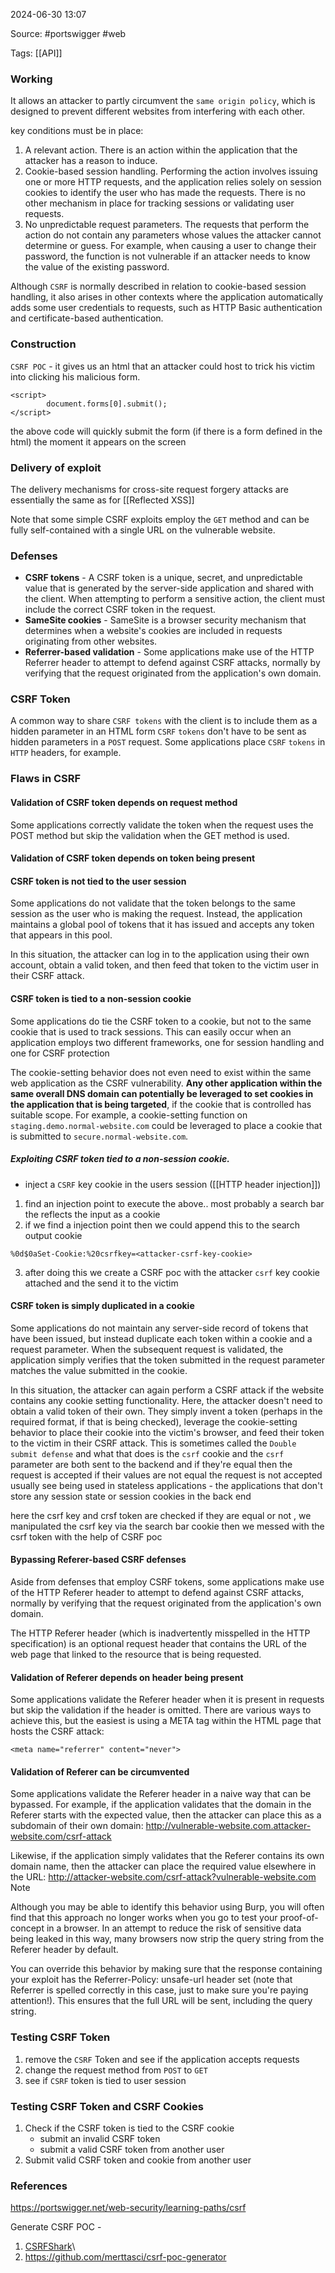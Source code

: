 
2024-06-30 13:07

Source: #portswigger #web 

Tags:  [[API]]
### Working 

It allows an attacker to partly circumvent the `same origin policy`, which is designed to prevent different websites from interfering with each other. 

key conditions must be in place: 
1. A relevant action. There is an action within the application that the attacker has a reason to induce.
2. Cookie-based session handling. Performing the action involves issuing one or more HTTP requests, and the application relies solely on session cookies to identify the user who has made the requests. There is no other mechanism in place for tracking sessions or validating user requests.
3. No unpredictable request parameters. The requests that perform the action do not contain any parameters whose values the attacker cannot determine or guess. For example, when causing a user to change their password, the function is not vulnerable if an attacker needs to know the value of the existing password. 

 Although `CSRF` is normally described in relation to cookie-based session handling, it also arises in other contexts where the application automatically adds some user credentials to requests, such as HTTP Basic authentication and certificate-based authentication. 
### Construction

`CSRF POC` - it gives us an html that an attacker could host to trick his victim into clicking his malicious form. 

```
<script>
        document.forms[0].submit();
</script>
```
the above code will quickly submit the form (if there is a form defined in the html) the moment it appears on the screen 
### Delivery of exploit 

The delivery mechanisms for cross-site request forgery attacks are essentially the same as for [[Reflected XSS]]

Note that some simple CSRF exploits employ the `GET` method and can be fully self-contained with a single URL on the vulnerable website.
### Defenses

- **CSRF tokens** - A CSRF token is a unique, secret, and unpredictable value that is generated by the server-side application and shared with the client. When attempting to perform a sensitive action, the client must include the correct CSRF token in the request. 
- **SameSite cookies** - SameSite is a browser security mechanism that determines when a website's cookies are included in requests originating from other websites.
- **Referrer-based validation** - Some applications make use of the HTTP Referrer header to attempt to defend against CSRF attacks, normally by verifying that the request originated from the application's own domain.
### CSRF Token

A common way to share `CSRF tokens` with the client is to include them as a hidden parameter in an HTML form
`CSRF` `tokens` don't have to be sent as hidden parameters in a `POST` request. Some applications place `CSRF` `tokens` in `HTTP` headers, for example.
### Flaws in CSRF 

#### Validation of CSRF token depends on request method

Some applications correctly validate the token when the request uses the POST method but skip the validation when the GET method is used. 
#### Validation of CSRF token depends on token being present

#### CSRF token is not tied to the user session

Some applications do not validate that the token belongs to the same session as the user who is making the request. Instead, the application maintains a global pool of tokens that it has issued and accepts any token that appears in this pool.

In this situation, the attacker can log in to the application using their own account, obtain a valid token, and then feed that token to the victim user in their CSRF attack.
#### CSRF token is tied to a non-session cookie

Some applications do tie the CSRF token to a cookie, but not to the same cookie that is used to track sessions. This can easily occur when an application employs two different frameworks, one for session handling and one for CSRF protection

The cookie-setting behavior does not even need to exist within the same web application as the CSRF vulnerability. **Any other application within the same overall DNS domain can potentially be leveraged to set cookies in the application that is being targeted**, if the cookie that is controlled has suitable scope. For example, a cookie-setting function on `staging.demo.normal-website.com` could be leveraged to place a cookie that is submitted to `secure.normal-website.com`.
##### Exploiting CSRF token tied to a non-session cookie.

- inject a `CSRF` key cookie in the users session ([[HTTP header injection]])
1. find an injection point to execute the above.. most probably a search bar the reflects the input as a cookie 
2. if we find a injection point then we could append this to the search output cookie
```
%0d$0aSet-Cookie:%20csrfkey=<attacker-csrf-key-cookie>
```
3. after doing this we create a CSRF poc with the attacker `csrf` key cookie attached and the send it to the victim 
#### CSRF token is simply duplicated in a cookie

Some applications do not maintain any server-side record of tokens that have been issued, but instead duplicate each token within a cookie and a request parameter. When the subsequent request is validated, the application simply verifies that the token submitted in the request parameter matches the value submitted in the cookie. 

In this situation, the attacker can again perform a CSRF attack if the website contains any cookie setting functionality. Here, the attacker doesn't need to obtain a valid token of their own. They simply invent a token (perhaps in the required format, if that is being checked), leverage the cookie-setting behavior to place their cookie into the victim's browser, and feed their token to the victim in their CSRF attack. 
This is sometimes called the `Double submit defense` and what that does is the `csrf` cookie and the `csrf` parameter are both sent to the backend and if they're equal then the request is accepted if their values are not equal the request is not accepted 
usually see being used in stateless applications - the applications that don't store any session state or session cookies in the back end 

here the csrf key and crsf token are checked if they are equal or not , we manipulated the csrf key via the search bar cookie then we messed with the csrf token with the help of CSRF poc 
#### Bypassing Referer-based CSRF defenses

Aside from defenses that employ CSRF tokens, some applications make use of the HTTP Referer header to attempt to defend against CSRF attacks, normally by verifying that the request originated from the application's own domain.

The HTTP Referer header (which is inadvertently misspelled in the HTTP specification) is an optional request header that contains the URL of the web page that linked to the resource that is being requested.
#### Validation of Referer depends on header being present

Some applications validate the Referer header when it is present in requests but skip the validation if the header is omitted. 
There are various ways to achieve this, but the easiest is using a META tag within the HTML page that hosts the CSRF attack:
```
<meta name="referrer" content="never">
```

#### Validation of Referer can be circumvented

Some applications validate the Referer header in a naive way that can be bypassed. For example, if the application validates that the domain in the Referer starts with the expected value, then the attacker can place this as a subdomain of their own domain:
http://vulnerable-website.com.attacker-website.com/csrf-attack

Likewise, if the application simply validates that the Referer contains its own domain name, then the attacker can place the required value elsewhere in the URL:
http://attacker-website.com/csrf-attack?vulnerable-website.com
Note

Although you may be able to identify this behavior using Burp, you will often find that this approach no longer works when you go to test your proof-of-concept in a browser. In an attempt to reduce the risk of sensitive data being leaked in this way, many browsers now strip the query string from the Referer header by default.

You can override this behavior by making sure that the response containing your exploit has the Referrer-Policy: unsafe-url header set (note that Referrer is spelled correctly in this case, just to make sure you're paying attention!). This ensures that the full URL will be sent, including the query string.



### Testing  CSRF Token

1. remove the `CSRF` Token and see if the application accepts requests
2. change the request method from `POST` to `GET`
3. see if `CSRF` token is tied to user session 
### Testing CSRF Token and CSRF Cookies

1. Check if the CSRF token is tied to the CSRF cookie 
	- submit an invalid CSRF token
	- submit a valid CSRF token from another user
2. Submit valid CSRF token and cookie from another user

### References
https://portswigger.net/web-security/learning-paths/csrf

Generate CSRF POC -
1. [CSRFShark](https://csrfshark.github.io/app/)\
2. https://github.com/merttasci/csrf-poc-generator